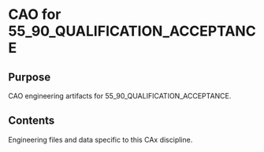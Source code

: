 # CAO for 55_90_QUALIFICATION_ACCEPTANCE

## Purpose
CAO engineering artifacts for 55_90_QUALIFICATION_ACCEPTANCE.

## Contents
Engineering files and data specific to this CAx discipline.
